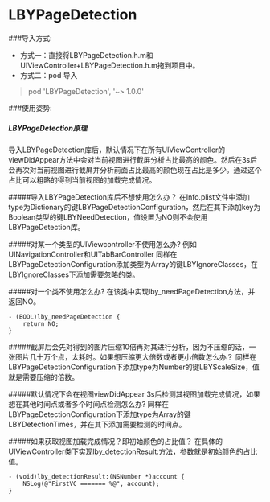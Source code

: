 # LBYPageDetection

###导入方式:
- 方式一：直接将LBYPageDetection.h.m和UIViewController+LBYPageDetection.h.m拖到项目中。
- 方式二：pod 导入

> pod 'LBYPageDetection', '~> 1.0.0'

###使用姿势:
##### LBYPageDetection原理
导入LBYPageDetection库后，默认情况下在所有UIViewController的viewDidAppear方法中会对当前视图进行截屏分析占比最高的颜色。然后在3s后会再次对当前视图进行截屏并分析前面占比最高的颜色现在占比是多少。通过这个占比可以粗略的得到当前视图的加载完成情况。


#####导入LBYPageDetection库后不想使用怎么办？
在Info.plist文件中添加type为Dictionary的键LBYPageDetectionConfiguration，然后在其下添加key为Boolean类型的键LBYNeedDetection，值设置为NO则不会使用LBYPageDetection库。

#####对某一个类型的UIViewcontroller不使用怎么办? 例如UINavigationController和UITabBarController
同样在LBYPageDetectionConfiguration添加类型为Array的键LBYIgnoreClasses，在LBYIgnoreClasses下添加需要忽略的类。

#####对一个类不使用怎么办?
在该类中实现lby_needPageDetection方法，并返回NO。

```
- (BOOL)lby_needPageDetection {
    return NO;
}
```

#####截屏后会先对得到的图片压缩10倍再对其进行分析，因为不压缩的话，一张图片几十万个点，太耗时。如果想压缩更大倍数或者更小倍数怎么办？
同样在LBYPageDetectionConfiguration下添加type为Number的键LBYScaleSize，值就是需要压缩的倍数。

#####默认情况下会在视图viewDidAppear 3s后检测其视图加载完成情况，如果想在其他时间点或者多个时间点检测怎么办?
同样在LBYPageDetectionConfiguration下添加type为Array的键LBYDetectionTimes，并在其下添加需要检测的时间点。

#####如果获取视图加载完成情况？即初始颜色的占比值？
在具体的UIViewController类下实现lby_detectionResult:方法，参数就是初始颜色的占比值。

```
- (void)lby_detectionResult:(NSNumber *)account {
    NSLog(@"FirstVC ======= %@", account);
}
```
